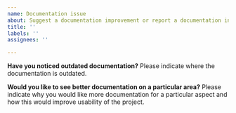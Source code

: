 ```yaml
---
name: Documentation issue
about: Suggest a documentation improvement or report a documentation inconsistency.
title: ''
labels: ''
assignees: ''

---
```


**Have you noticed outdated documentation?**
Please indicate where the documentation is outdated.

**Would you like to see better documentation on a particular area?**
Please indicate why you would like more documentation for a particular aspect
and how this would improve usability of the project.
